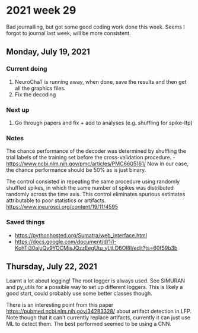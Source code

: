 # 2021 week 29

Bad journalling, but got some good coding work done this week.
Seems I forgot to journal last week, will be more consistent.

## Monday, July 19, 2021

### Current doing

1. NeuroChaT is running away, when done, save the results and then get all the graphics files.
2. Fix the decoding

### Next up

1. Go through papers and fix + add to analyses (e.g. shuffling for spike-lfp)

### Notes

The chance performance of the decoder was determined by shuffling the trial labels of the training set before the cross-validation procedure. - https://www.ncbi.nlm.nih.gov/pmc/articles/PMC6605161/
Now in our case, the chance performance should be 50% as is just binary.

The control consisted in repeating the same procedure using randomly shuffled spikes, in which the same number of spikes was distributed randomly across the time axis. This control eliminates spurious estimates attributable to poor statistics or artifacts.
https://www.jneurosci.org/content/19/11/4595

### Saved things

- https://pythonhosted.org/Sumatra/web_interface.html
- https://docs.google.com/document/d/1i1-KohTi30ajuQv9YOCMisJQzzEegUtu_yLtLD6Ol8I/edit?ts=60f59b3b

## Thursday, July 22, 2021

Learnt a lot about logging! The root logger is always used. See SIMURAN and py_utils for a possible way to set up different loggers.
This is likely a good start, could probably use some better classes though.

There is an interesting point from this paper https://pubmed.ncbi.nlm.nih.gov/34283328/ about artifact detection in LFP.
Note though that it can't currently replace artifacts, currently it can just use ML to detect them.
The best performed seemed to be using a CNN.